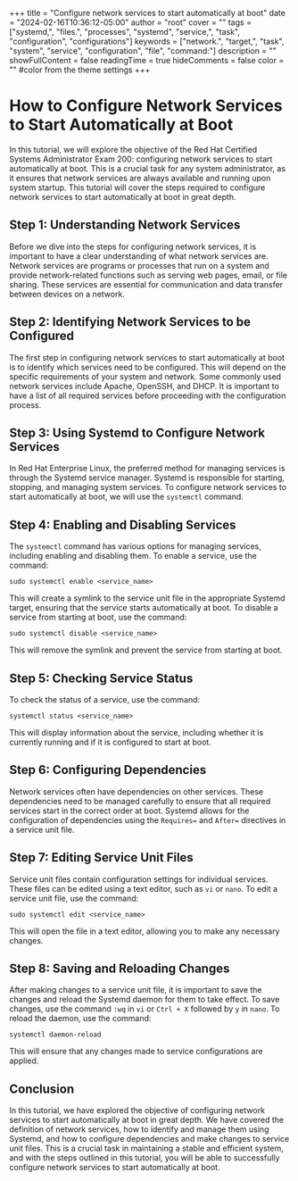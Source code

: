 +++
title = "Configure network services to start automatically at boot"
date = "2024-02-16T10:36:12-05:00"
author = "root"
cover = ""
tags = ["systemd,", "files.", "processes", "systemd", "service,", "task", "configuration", "configurations"]
keywords = ["network.", "target,", "task", "system", "service", "configuration", "file", "command:"]
description = ""
showFullContent = false
readingTime = true
hideComments = false
color = "" #color from the theme settings
+++


# How to Configure Network Services to Start Automatically at Boot

In this tutorial, we will explore the objective of the Red Hat Certified Systems Administrator Exam 200: configuring network services to start automatically at boot. This is a crucial task for any system administrator, as it ensures that network services are always available and running upon system startup. This tutorial will cover the steps required to configure network services to start automatically at boot in great depth.

## Step 1: Understanding Network Services
Before we dive into the steps for configuring network services, it is important to have a clear understanding of what network services are. Network services are programs or processes that run on a system and provide network-related functions such as serving web pages, email, or file sharing. These services are essential for communication and data transfer between devices on a network.

## Step 2: Identifying Network Services to be Configured
The first step in configuring network services to start automatically at boot is to identify which services need to be configured. This will depend on the specific requirements of your system and network. Some commonly used network services include Apache, OpenSSH, and DHCP. It is important to have a list of all required services before proceeding with the configuration process.

## Step 3: Using Systemd to Configure Network Services
In Red Hat Enterprise Linux, the preferred method for managing services is through the Systemd service manager. Systemd is responsible for starting, stopping, and managing system services. To configure network services to start automatically at boot, we will use the `systemctl` command.

## Step 4: Enabling and Disabling Services
The `systemctl` command has various options for managing services, including enabling and disabling them. To enable a service, use the command:
```
sudo systemctl enable <service_name>
```
This will create a symlink to the service unit file in the appropriate Systemd target, ensuring that the service starts automatically at boot. To disable a service from starting at boot, use the command:
```
sudo systemctl disable <service_name>
```
This will remove the symlink and prevent the service from starting at boot.

## Step 5: Checking Service Status
To check the status of a service, use the command:
```
systemctl status <service_name>
```
This will display information about the service, including whether it is currently running and if it is configured to start at boot.

## Step 6: Configuring Dependencies
Network services often have dependencies on other services. These dependencies need to be managed carefully to ensure that all required services start in the correct order at boot. Systemd allows for the configuration of dependencies using the `Requires=` and `After=` directives in a service unit file.

## Step 7: Editing Service Unit Files
Service unit files contain configuration settings for individual services. These files can be edited using a text editor, such as `vi` or `nano`. To edit a service unit file, use the command:
```
sudo systemctl edit <service_name>
```
This will open the file in a text editor, allowing you to make any necessary changes.

## Step 8: Saving and Reloading Changes
After making changes to a service unit file, it is important to save the changes and reload the Systemd daemon for them to take effect. To save changes, use the command `:wq` in `vi` or `Ctrl + X` followed by `y` in `nano`. To reload the daemon, use the command:
```
systemctl daemon-reload
```
This will ensure that any changes made to service configurations are applied.

## Conclusion
In this tutorial, we have explored the objective of configuring network services to start automatically at boot in great depth. We have covered the definition of network services, how to identify and manage them using Systemd, and how to configure dependencies and make changes to service unit files. This is a crucial task in maintaining a stable and efficient system, and with the steps outlined in this tutorial, you will be able to successfully configure network services to start automatically at boot.
